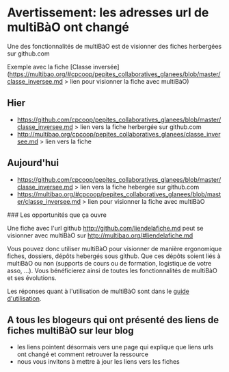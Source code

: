 # Avertissement: les adresses url de multiBàO ont changé

Une des fonctionnalités de multiBàO est de visionner des fiches herbergées sur github.com

Exemple avec la fiche [Classe inversée](https://multibao.org/#cpcoop/pepites_collaboratives_glanees/blob/master/classe_inversee.md > lien pour visionner la fiche avec multiBàO)

## Hier

* https://github.com/cpcoop/pepites_collaboratives_glanees/blob/master/classe_inversee.md > lien vers la fiche herbergée sur github.com
* http://multibao.org/cpcoop/pepites_collaboratives_glanees/classe_inversee.md > lien vers la fiche

## Aujourd'hui

* https://github.com/cpcoop/pepites_collaboratives_glanees/blob/master/classe_inversee.md > lien vers la fiche hebergée sur github.com
* https://multibao.org/#cpcoop/pepites_collaboratives_glanees/blob/master/classe_inversee.md > lien pour visionner la fiche avec multiBàO

### Les opportunités que ça ouvre

Une fiche avec l'url github http://github.com/liendelafiche.md peut se visionner avec multiBàO sur http://multibao.org/#liendelafiche.md

Vous pouvez donc utiliser multiBàO pour visionner de manière ergonomique fiches, dossiers, dépôts hebergés sous github. Que ces dépôts soient liés à multiBàO ou non (supports de cours ou de formation, logistique de votre asso, ...). Vous bénéficierez ainsi de toutes les fonctionnalités de multiBàO et ses évolutions. 

Les réponses quant à l'utilisation de multiBàO sont dans le [guide d'utilisation](http://multibao.org/#multibao/documentation/blob/master/README.md).

## A tous les blogeurs qui ont présenté des liens de fiches multiBàO sur leur blog

* les liens pointent désormais vers une page qui explique que liens urls ont changé et comment retrouver la ressource
* nous vous invitons à mettre à jour les liens vers les fiches
